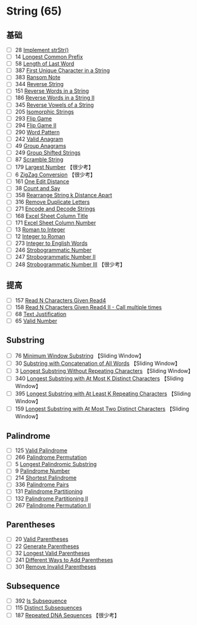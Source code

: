 # String (65)

## 基础
- [ ] 28 [Implement strStr()](https://leetcode.com/problems/implement-strstr/description/)
- [ ] 14 [Longest Common Prefix](https://leetcode.com/problems/longest-common-prefix/description/)
- [ ] 58 [Length of Last Word](https://leetcode.com/problems/length-of-last-word/description/)
- [ ] 387 [First Unique Character in a String](https://leetcode.com/problems/first-unique-character-in-a-string/description/)
- [ ] 383 [Ransom Note](https://leetcode.com/problems/ransom-note/description/)
- [ ] 344 [Reverse String](https://leetcode.com/problems/reverse-string/description/)
- [ ] 151 [Reverse Words in a String](https://leetcode.com/problems/reverse-words-in-a-string/description/)
- [ ] 186 [Reverse Words in a String II](https://leetcode.com/problems/reverse-words-in-a-string-ii/description/)
- [ ] 345 [Reverse Vowels of a String](https://leetcode.com/problems/reverse-vowels-of-a-string/description/)
- [ ] 205 [Isomorphic Strings](https://leetcode.com/problems/isomorphic-strings/description/)
- [ ] 293 [Flip Game](https://leetcode.com/problems/flip-game/description/)
- [ ] 294 [Flip Game II](https://leetcode.com/problems/flip-game-ii/description/)
- [ ] 290 [Word Pattern](https://leetcode.com/problems/word-pattern/description/)
- [ ] 242 [Valid Anagram](https://leetcode.com/problems/valid-anagram/description/)
- [ ] 49 [Group Anagrams](https://leetcode.com/problems/group-anagrams/description/)
- [ ] 249 [Group Shifted Strings](https://leetcode.com/problems/group-shifted-strings/description/)
- [ ] 87 [Scramble String](https://leetcode.com/problems/scramble-string/description/)
- [ ] 179 [Largest Number](https://leetcode.com/problems/largest-number/description/)	【很少考】
- [ ] 6 [ZigZag Conversion](https://leetcode.com/problems/zigzag-conversion/description/)	【很少考】
- [ ] 161 [One Edit Distance](https://leetcode.com/problems/one-edit-distance/)
- [ ] 38 [Count and Say](https://leetcode.com/problems/count-and-say/description/)
- [ ] 358 [Rearrange String k Distance Apart](https://leetcode.com/problems/rearrange-string-k-distance-apart/description/)
- [ ] 316 [Remove Duplicate Letters](https://leetcode.com/problems/remove-duplicate-letters/description/)
- [ ] 271 [Encode and Decode Strings](https://leetcode.com/problems/encode-and-decode-strings/description/)
- [ ] 168 [Excel Sheet Column Title](https://leetcode.com/problems/excel-sheet-column-title/description/)
- [ ] 171 [Excel Sheet Column Number](https://leetcode.com/problems/excel-sheet-column-number/description/)
- [ ] 13 [Roman to Integer](https://leetcode.com/problems/roman-to-integer/description/)
- [ ] 12 [Integer to Roman](https://leetcode.com/problems/integer-to-roman/description/)
- [ ] 273 [Integer to English Words](https://leetcode.com/problems/integer-to-english-words/description/)
- [ ] 246 [Strobogrammatic Number](https://leetcode.com/problems/strobogrammatic-number/description/)
- [ ] 247 [Strobogrammatic Number II](https://leetcode.com/problems/strobogrammatic-number-ii/description/)
- [ ] 248 [Strobogrammatic Number III](https://leetcode.com/problems/strobogrammatic-number-iii/description/)	【很少考】

## 提高
- [ ] 157 [Read N Characters Given Read4](https://leetcode.com/problems/read-n-characters-given-read4/description/)
- [ ] 158 [Read N Characters Given Read4 II - Call multiple times](https://leetcode.com/problems/read-n-characters-given-read4-ii-call-multiple-times/description/)
- [ ] 68 [Text Justification](https://leetcode.com/problems/text-justification/description/)
- [ ] 65 [Valid Number](https://leetcode.com/problems/valid-number/description/)

## Substring
- [ ] 76 [Minimum Window Substring](https://leetcode.com/problems/minimum-window-substring/description/)	【Sliding Window】
- [ ] 30 [Substring with Concatenation of All Words](https://leetcode.com/problems/substring-with-concatenation-of-all-words/description/)	【Sliding Window】
- [ ] 3 [Longest Substring Without Repeating Characters](https://leetcode.com/problems/longest-substring-without-repeating-characters/description/)	【Sliding Window】
- [ ] 340 [Longest Substring with At Most K Distinct Characters](https://leetcode.com/problems/longest-substring-with-at-most-k-distinct-characters/description/)	【Sliding Window】
- [ ] 395 [Longest Substring with At Least K Repeating Characters](https://leetcode.com/problems/longest-substring-with-at-least-k-repeating-characters/description/)	【Sliding Window】
- [ ] 159 [Longest Substring with At Most Two Distinct Characters](https://leetcode.com/problems/longest-substring-with-at-most-two-distinct-characters/description/)	【Sliding Window】

## Palindrome
- [ ] 125 [Valid Palindrome](https://leetcode.com/problems/valid-palindrome/description/)
- [ ] 266 [Palindrome Permutation](https://leetcode.com/problems/palindrome-permutation/description/)
- [ ] 5 [Longest Palindromic Substring](https://leetcode.com/problems/longest-palindromic-substring/description/)
- [ ] 9 [Palindrome Number](https://leetcode.com/problems/palindrome-number/description/)
- [ ] 214 [Shortest Palindrome](https://leetcode.com/problems/shortest-palindrome/description/)
- [ ] 336 [Palindrome Pairs](https://leetcode.com/problems/palindrome-pairs/description/)
- [ ] 131 [Palindrome Partitioning](https://leetcode.com/problems/palindrome-partitioning/description/)
- [ ] 132 [Palindrome Partitioning II](https://leetcode.com/problems/palindrome-partitioning-ii/description/)
- [ ] 267 [Palindrome Permutation II](https://leetcode.com/problems/palindrome-permutation-ii/description/)

## Parentheses
- [ ] 20 [Valid Parentheses](https://leetcode.com/problems/valid-parentheses/description/)
- [ ] 22 [Generate Parentheses](https://leetcode.com/problems/generate-parentheses/description/)
- [ ] 32 [Longest Valid Parentheses](https://leetcode.com/problems/longest-valid-parentheses/description/)
- [ ] 241 [Different Ways to Add Parentheses](https://leetcode.com/problems/different-ways-to-add-parentheses/description/)
- [ ] 301 [Remove Invalid Parentheses](https://leetcode.com/problems/remove-invalid-parentheses/description/)

## Subsequence
- [ ] 392 [Is Subsequence](https://leetcode.com/problems/is-subsequence/description/)
- [ ] 115 [Distinct Subsequences](https://leetcode.com/problems/distinct-subsequences/description/)
- [ ] 187 [Repeated DNA Sequences](https://leetcode.com/problems/repeated-dna-sequences/description/)	【很少考】
